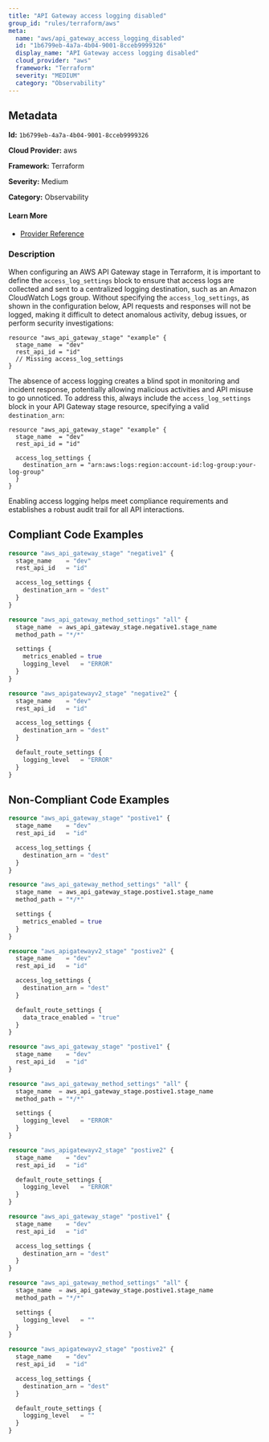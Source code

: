 ```yaml
---
title: "API Gateway access logging disabled"
group_id: "rules/terraform/aws"
meta:
  name: "aws/api_gateway_access_logging_disabled"
  id: "1b6799eb-4a7a-4b04-9001-8cceb9999326"
  display_name: "API Gateway access logging disabled"
  cloud_provider: "aws"
  framework: "Terraform"
  severity: "MEDIUM"
  category: "Observability"
---
```

## Metadata

**Id:** `1b6799eb-4a7a-4b04-9001-8cceb9999326`

**Cloud Provider:** aws

**Framework:** Terraform

**Severity:** Medium

**Category:** Observability

#### Learn More

 - [Provider Reference](https://registry.terraform.io/providers/hashicorp/aws/latest/docs/resources/api_gateway_stage#access_log_settings)

### Description

 When configuring an AWS API Gateway stage in Terraform, it is important to define the `access_log_settings` block to ensure that access logs are collected and sent to a centralized logging destination, such as an Amazon CloudWatch Logs group. Without specifying the `access_log_settings`, as shown in the configuration below, API requests and responses will not be logged, making it difficult to detect anomalous activity, debug issues, or perform security investigations:

```
resource "aws_api_gateway_stage" "example" {
  stage_name  = "dev"
  rest_api_id = "id"
  // Missing access_log_settings
}
```

The absence of access logging creates a blind spot in monitoring and incident response, potentially allowing malicious activities and API misuse to go unnoticed. To address this, always include the `access_log_settings` block in your API Gateway stage resource, specifying a valid `destination_arn`:

```
resource "aws_api_gateway_stage" "example" {
  stage_name  = "dev"
  rest_api_id = "id"

  access_log_settings {
    destination_arn = "arn:aws:logs:region:account-id:log-group:your-log-group"
  }
}
```

Enabling access logging helps meet compliance requirements and establishes a robust audit trail for all API interactions.


## Compliant Code Examples
```terraform
resource "aws_api_gateway_stage" "negative1" {
  stage_name    = "dev"
  rest_api_id   = "id"

  access_log_settings {
    destination_arn = "dest"
  }
}

resource "aws_api_gateway_method_settings" "all" {
  stage_name  = aws_api_gateway_stage.negative1.stage_name
  method_path = "*/*"

  settings {
    metrics_enabled = true
    logging_level   = "ERROR"
  }
}

resource "aws_apigatewayv2_stage" "negative2" {
  stage_name    = "dev"
  rest_api_id   = "id"

  access_log_settings {
    destination_arn = "dest"
  }

  default_route_settings {
    logging_level   = "ERROR"
  }
}


```
## Non-Compliant Code Examples
```terraform
resource "aws_api_gateway_stage" "postive1" {
  stage_name    = "dev"
  rest_api_id   = "id"

  access_log_settings {
    destination_arn = "dest"
  }
}

resource "aws_api_gateway_method_settings" "all" {
  stage_name  = aws_api_gateway_stage.postive1.stage_name
  method_path = "*/*"

  settings {
    metrics_enabled = true
  }
}

resource "aws_apigatewayv2_stage" "postive2" {
  stage_name    = "dev"
  rest_api_id   = "id"

  access_log_settings {
    destination_arn = "dest"
  }

  default_route_settings {
    data_trace_enabled = "true"
  }
}

```

```terraform
resource "aws_api_gateway_stage" "postive1" {
  stage_name    = "dev"
  rest_api_id   = "id"
}

resource "aws_api_gateway_method_settings" "all" {
  stage_name  = aws_api_gateway_stage.postive1.stage_name
  method_path = "*/*"

  settings {
    logging_level   = "ERROR"
  }
}

resource "aws_apigatewayv2_stage" "postive2" {
  stage_name    = "dev"
  rest_api_id   = "id"

  default_route_settings {
    logging_level   = "ERROR"
  }
}

```

```terraform
resource "aws_api_gateway_stage" "postive1" {
  stage_name    = "dev"
  rest_api_id   = "id"

  access_log_settings {
    destination_arn = "dest"
  }
}

resource "aws_api_gateway_method_settings" "all" {
  stage_name  = aws_api_gateway_stage.postive1.stage_name
  method_path = "*/*"

  settings {
    logging_level   = ""
  }
}

resource "aws_apigatewayv2_stage" "postive2" {
  stage_name    = "dev"
  rest_api_id   = "id"

  access_log_settings {
    destination_arn = "dest"
  }

  default_route_settings {
    logging_level   = ""
  }
}

```
